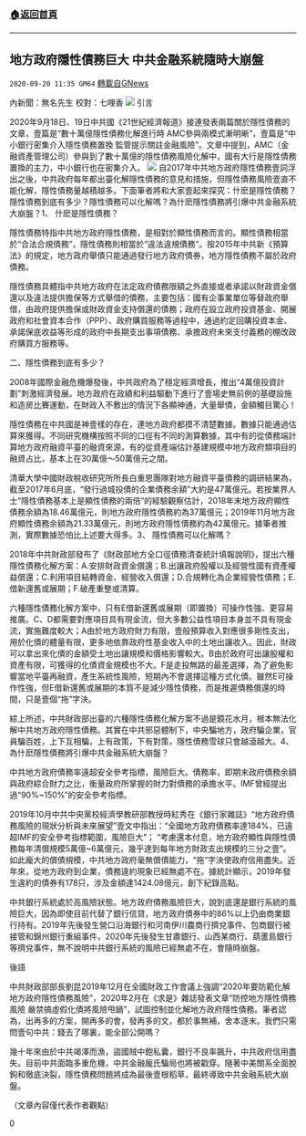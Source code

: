###  [:house:返回首頁](https://github.com/ourhimalayas/txt)
---

## 地方政府隱性債務巨大 中共金融系統隨時大崩盤
`2020-09-20 11:35 GM64` [轉載自GNews](https://gnews.org/zh-hant/371327/)

內新聞：無名先生 校對：七哩香
![](https://s3.amazonaws.com/gnews-media-offload/wp-content/uploads/2020/09/20112538/img_5885.jpg)
引言

2020年9月18日、19日中共國《21世紀經濟報道》接連發表兩篇關於隱性債務的文章，壹篇是“數十萬億隱性債務化解進行時 AMC參與兩模式漸明晰”，壹篇是“中小銀行密集介入隱性債務置換 監管提示關註金融風險”。文章中提到，AMC（金融資產管理公司）參與到了數十萬億的隱性債務風險化解中，國有大行是隱性債務置換的主力，中小銀行也在密集介入。
![](https://s3.amazonaws.com/gnews-media-offload/wp-content/uploads/2020/09/20112754/img_5886.jpg)
自2017年中共地方政府隱性債務壹詞浮出之後，中共政府每年都出臺化解隱性債務的意見和措施，但隱性債務風險壹直不能化解，隱性債務量越積越多。下面筆者將和大家壹起來探究：什麽是隱性債務？隱性債務到底有多少？隱性債務可以化解嗎？為什麽隱性債務將引爆中共金融系統大崩盤？1、 什麽是隱性債務？

隱性債務特指中共地方政府隱性債務，是相對於顯性債務而言的。顯性債務相當於“合法合規債務”，隱性債務則相當於“違法違規債務”。按2015年中共新《預算法》的規定，地方政府舉債只能通過發行地方政府債券，地方隱性債務不屬於政府債務。

隱性債務具體指中共地方政府在法定政府債務限額之外直接或者承諾以財政資金償還以及違法提供擔保等方式舉借的債務，主要包括：國有企事業單位等替政府舉借，由政府提供擔保或財政資金支持償還的債務；政府在設立政府投資基金、開展政府和社會資本合作（PPP）、政府購買服務等過程中，通過約定回購投資本金、承諾保底收益等形成的政府中長期支出事項債務、承擔政府未來支付義務的棚改政府購買方服務等。

二、隱性債務到底有多少？

2008年國際金融危機爆發後，中共政府為了穩定經濟增長，推出“4萬億投資計劃”刺激經濟發展。地方政府在政績和利益驅動下進行了壹場史無前例的基礎設施和造房比賽運動，在財政入不敷出的情況下各顯神通，大量舉債，金額觸目驚心！

隱性債務在中共國是神壹樣的存在，連地方政府都摸不清楚數據。數據只能通過估算來獲得。不同研究機構按照不同的口徑有不同的測算數據，其中有的從債務端計算地方政府融資平臺的融資來源，有的從資產端估計基建規模中地方政府類項目的融資占比，基本上在30萬億～50萬億元之間。

清華大學中國財政稅收研究所所長白重恩團隊對地方融資平臺債務的調研結果為，截至2017年6月底，“發行過城投債的企業債務余額”大約是47萬億元。若按業界人士“隱性債務基本上是顯性債務的兩倍”的經驗觀察估計，2018年末地方政府顯性債務余額為18.46萬億元，則地方政府隱性債務約為37萬億元；2019年11月地方政府顯性債務余額為21.33萬億元，則地方政府隱性債務約為42萬億元。據筆者推測，實際數據恐怕比上述要大得多。3、 隱性債務可以化解嗎？

2018年中共財政部發布了《財政部地方全口徑債務清查統計填報說明》，提出六種隱性債務化解方案：A.安排財政資金償還；B.出讓政府股權以及經營性國有資產權益償還；C.利用項目結轉資金、經營收入償還；D.合規轉化為企業經營性債務；E.借新還舊或展期；F.破產重整或清算。

六種隱性債務化解方案中，只有E借新還舊或展期（即置換）可操作性強、更容易推廣。C、D都需要對應項目具有現金流，但大多數公益性項目本身並不具有現金流，實施難度較大；A由於地方政府財力有限，壹般預算收入對應很多剛性支出，用於化債的體量有限，更多地依靠政府性基金收入中的土地出讓收入。因此，財政可以拿出來化債的金額受土地出讓規模和價格影響較大。B由於政府可出讓股權和資產有限，可獲得的化債資金規模也不大。F是走投無路的最差選擇，為了避免影響當地平臺再融資，產生系統性風險，短期內不會選擇這種方式化債。雖然E可操作性強，但E借新還舊或展期的本質不是減少隱性債務，而是推遲債務償還的時間，只是壹個“拖”字決。

綜上所述，中共財政部出臺的六種隱性債務化解方案不過是鏡花水月，根本無法化解中共地方政府隱性債務。其實在中共邪惡體制下，中央騙地方，政府騙企業，官員騙百姓，上下互相騙，上有政策，下有對策，隱性債務雪球只會越滾越大。4、 為什麽隱性債務將引爆中共金融系統大崩盤？

中共地方政府債務率遠超安全參考指標，風險巨大。債務率，即期末政府債務余額與政府綜合財力之比，衡量政府所掌握的財力對債務的承擔水平。IMF曾經提出過“90%~150%”的安全參考指標。

2019年10月中共中央黨校經濟學教研部教授時紅秀在《銀行家雜誌》“地方政府債務風險的現狀分析與未來展望”壹文中指出：“全國地方政府債務率達184%，已遠超IMF的安全參考指標範圍，風險巨大”； “考慮還本付息，地方政府顯性與隱性債務每年清償規模5萬億~6萬億元，幾乎達到每年地方財政支出規模的三分之壹”。 如此龐大的償債規模，中共地方政府毫無償債能力，“拖”字決使政府信用盡失。近年來，從地方政府到企業，債務違約現象已經無處不在。據統計顯示，2019年發生違約的債券有178只，涉及金額達1424.08億元，創下紀錄高點。

中共銀行系統處於高風險狀態。地方政府債務風險巨大，說到底還是銀行系統的風險巨大，因為即使目前代替了銀行信貸，地方政府債券中的86%以上仍由商業銀行持有。2019年先後發生營口沿海銀行和河南伊川農商行擠兌事件、包商銀行被接管和錦州銀行重組事件，2020年先後發生甘肅銀行、山西某商行、葫蘆島銀行等擠兌事件，無不說明中共銀行系統的風險已經無處不在，會隨時崩盤。

後語

中共財政部部長劉昆2019年12月在全國財政工作會議上強調“2020年要防範化解地方政府隱性債務風險”，2020年2月在《求是》雜誌發表文章“防控地方隱性債務風險 嚴禁搞虛假化債將風險甩鍋”，試圖控制並化解地方政府隱性債務。筆者認為，出再多的方案，開再多的會，發再多的文，都於事無補，舍本逐末。我們只需問壹句中共：錢去了哪裏，能全部公開嗎？

幾十年來由於中共竭澤而漁，盜國賊中飽私囊，銀行不良率飆升，中共政府信用盡失。目前中共面臨多重危機，中共金融龐氏騙局也將被戳穿。隨著中美關系全面脫鉤和徹底決裂，隱性債務問題將成為最後壹根稻草，最終導致中共金融系統大崩盤。

（文章內容僅代表作者觀點）

0
